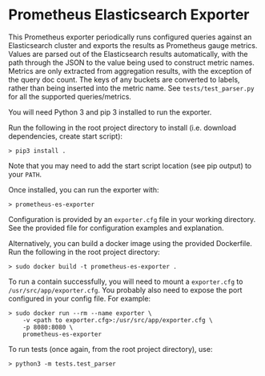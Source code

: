 Prometheus Elasticsearch Exporter
====
This Prometheus exporter periodically runs configured queries against an Elasticsearch cluster and exports the results as Prometheus gauge metrics.
Values are parsed out of the Elasticsearch results automatically, with the path through the JSON to the value being used to construct metric names.
Metrics are only extracted from aggregation results, with the exception of the query doc count. The keys of any buckets are converted to labels, rather than being inserted into the metric name.
See `tests/test_parser.py` for all the supported queries/metrics.

You will need Python 3 and pip 3 installed to run the exporter.

Run the following in the root project directory to install (i.e. download dependencies, create start script):
```
> pip3 install .
```
Note that you may need to add the start script location (see pip output) to your `PATH`.

Once installed, you can run the exporter with:
```
> prometheus-es-exporter
```

Configuration is provided by an `exporter.cfg` file in your working directory. See the provided file for configuration examples and explanation.

Alternatively, you can build a docker image using the provided Dockerfile. Run the following in the root project directory:
```
> sudo docker build -t prometheus-es-exporter .
```
To run a contain successfully, you will need to mount a `exporter.cfg` to `/usr/src/app/exporter.cfg`. You probably also need to expose the port configured in your config file. For example:
```
> sudo docker run --rm --name exporter \
    -v <path to exporter.cfg>:/usr/src/app/exporter.cfg \
    -p 8080:8080 \
    prometheus-es-exporter
```

To run tests (once again, from the root project directory), use:
```
> python3 -m tests.test_parser
```
